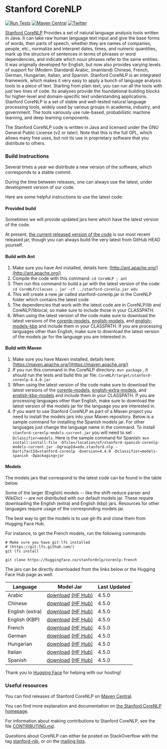 # Stanford CoreNLP

[![Run Tests](https://github.com/stanfordnlp/CoreNLP/actions/workflows/run-tests.yaml/badge.svg)](https://github.com/stanfordnlp/CoreNLP/actions/workflows/run-tests.yaml)
[![Maven Central](https://img.shields.io/maven-central/v/edu.stanford.nlp/stanford-corenlp.svg)](https://mvnrepository.com/artifact/edu.stanford.nlp/stanford-corenlp)
[![Twitter](https://img.shields.io/twitter/follow/stanfordnlp.svg?style=social&label=Follow)](https://twitter.com/stanfordnlp/)

[Stanford CoreNLP](http://stanfordnlp.github.io/CoreNLP/) Provides a set of natural language analysis tools written in Java. It can take raw human language text input and give the base forms of words, their parts of speech, whether they are names of companies, people, etc., normalize and interpret dates, times, and numeric quantities, mark up the structure of sentences in terms of phrases or word dependencies, and indicate which noun phrases refer to the same entities. It was originally developed for English, but now also provides varying levels of support for (Modern Standard) Arabic, (mainland) Chinese, French, German, Hungarian, Italian, and Spanish. Stanford CoreNLP is an integrated framework, which makes it very easy to apply a bunch of language analysis tools to a piece of text. Starting from plain text, you can run all the tools with just two lines of code. Its analyses provide the foundational building blocks for higher-level and domain-specific text understanding applications. Stanford CoreNLP is a set of stable and well-tested natural language processing tools, widely used by various groups in academia, industry, and government. The tools variously use rule-based, probabilistic machine learning, and deep learning components.

The Stanford CoreNLP code is written in Java and licensed under the GNU General Public License (v2 or later). Note that this is the full GPL, which allows many free uses, but not its use in proprietary software that you distribute to others.

### Build Instructions

Several times a year we distribute a new version of the software, which corresponds to a stable commit.

During the time between releases, one can always use the latest, under development version of our code.

Here are some helpful instructions to use the latest code:

#### Provided build

Sometimes we will provide updated jars here which have the latest version of the code.

At present, [the current released version of the code](https://stanfordnlp.github.io/CoreNLP/#download) is our most recent released jar, though you can always build the very latest from GitHub HEAD yourself.

<!---
[stanford-corenlp.jar (last built: 2017-04-14)](http://nlp.stanford.edu/software/stanford-corenlp-2017-04-14-build.jar)
-->

#### Build with Ant

1. Make sure you have Ant installed, details here: [http://ant.apache.org/](http://ant.apache.org/)
2. Compile the code with this command: `cd CoreNLP ; ant`
3. Then run this command to build a jar with the latest version of the code: `cd CoreNLP/classes ; jar -cf ../stanford-corenlp.jar edu`
4. This will create a new jar called stanford-corenlp.jar in the CoreNLP folder which contains the latest code
5. The dependencies that work with the latest code are in CoreNLP/lib and CoreNLP/liblocal, so make sure to include those in your CLASSPATH.
6. When using the latest version of the code make sure to download the latest versions of the [corenlp-models](http://nlp.stanford.edu/software/stanford-corenlp-models-current.jar), [english-models](http://nlp.stanford.edu/software/stanford-english-corenlp-models-current.jar), and [english-models-kbp](http://nlp.stanford.edu/software/stanford-english-kbp-corenlp-models-current.jar) and include them in your CLASSPATH.  If you are processing languages other than English, make sure to download the latest version of the models jar for the language you are interested in.

#### Build with Maven

1. Make sure you have Maven installed, details here: [https://maven.apache.org/](https://maven.apache.org/)
2. If you run this command in the CoreNLP directory: `mvn package` , it should run the tests and build this jar file: `CoreNLP/target/stanford-corenlp-4.4.0.jar`
3. When using the latest version of the code make sure to download the latest versions of the [corenlp-models](http://nlp.stanford.edu/software/stanford-corenlp-models-current.jar), [english-extra-models](http://nlp.stanford.edu/software/stanford-english-extra-corenlp-models-current.jar), and [english-kbp-models](http://nlp.stanford.edu/software/stanford-english-kbp-corenlp-models-current.jar) and include them in your CLASSPATH.  If you are processing languages other than English, make sure to download the latest version of the models jar for the language you are interested in.  
4. If you want to use Stanford CoreNLP as part of a Maven project you need to install the models jars into your Maven repository.  Below is a sample command for installing the Spanish models jar.  For other languages just change the language name in the command.  To install `stanford-corenlp-models-current.jar` you will need to set `-Dclassifier=models`.  Here is the sample command for Spanish: `mvn install:install-file -Dfile=/location/of/stanford-spanish-corenlp-models-current.jar -DgroupId=edu.stanford.nlp -DartifactId=stanford-corenlp -Dversion=4.4.0 -Dclassifier=models-spanish -Dpackaging=jar`

#### Models

The models jars that correspond to the latest code can be found in the table below.

Some of the larger (English) models -- like the shift-reduce parser and WikiDict -- are not distributed with our default models jar.
These require downloading the English (extra) and English (kbp) jars. Resources for other languages require usage of the corresponding
models jar.

The best way to get the models is to use git-lfs and clone them from Hugging Face Hub.

For instance, to get the French models, run the following commands:

```
# Make sure you have git-lfs installed
# (https://git-lfs.github.com/)
git lfs install

git clone https://huggingface.co/stanfordnlp/corenlp-french
```

The jars can be directly downloaded from the links below or the Hugging Face Hub page as well. 

| Language | Model Jar | Last Updated |
| --- | --- | --- |
| Arabic  | [download](https://nlp.stanford.edu/software/stanford-arabic-corenlp-models-current.jar) [(HF Hub)](https://huggingface.co/stanfordnlp/corenlp-arabic/tree/main) | 4.5.0 |
| Chinese | [download](https://nlp.stanford.edu/software/stanford-chinese-corenlp-models-current.jar) [(HF Hub)](https://huggingface.co/stanfordnlp/corenlp-chinese/tree/main)| 4.5.0 |
| English (extra) | [download](https://nlp.stanford.edu/software/stanford-english-extra-corenlp-models-current.jar) [(HF Hub)](https://huggingface.co/stanfordnlp/corenlp-english-extra/tree/main) | 4.5.0 |
| English (KBP) | [download](https://nlp.stanford.edu/software/stanford-english-kbp-corenlp-models-current.jar) [(HF Hub)](https://huggingface.co/stanfordnlp/corenlp-english-kbp/tree/main) | 4.5.0 |
| French | [download](https://nlp.stanford.edu/software/stanford-french-corenlp-models-current.jar) [(HF Hub)](https://huggingface.co/stanfordnlp/corenlp-french/tree/main) | 4.5.0 |
| German | [download](https://nlp.stanford.edu/software/stanford-german-corenlp-models-current.jar) [(HF Hub)](https://huggingface.co/stanfordnlp/corenlp-german/tree/main) | 4.5.0 |
| Hungarian | [download](https://nlp.stanford.edu/software/stanford-hungarian-corenlp-models-current.jar) [(HF Hub)](https://huggingface.co/stanfordnlp/corenlp-hungarian/tree/main) | 4.5.0 |
| Italian | [download](https://nlp.stanford.edu/software/stanford-italian-corenlp-models-current.jar) [(HF Hub)](https://huggingface.co/stanfordnlp/corenlp-italian/tree/main)| 4.5.0 |
| Spanish | [download](https://nlp.stanford.edu/software/stanford-spanish-corenlp-models-current.jar) [(HF Hub)](https://huggingface.co/stanfordnlp/corenlp-spanish/tree/main)| 4.5.0 |

Thank you to [Hugging Face](https://huggingface.co/) for helping with our hosting!

### Useful resources

You can find releases of Stanford CoreNLP on [Maven Central](https://search.maven.org/artifact/edu.stanford.nlp/stanford-corenlp/4.4.0/jar).

You can find more explanation and documentation on [the Stanford CoreNLP homepage](http://stanfordnlp.github.io/CoreNLP/).

For information about making contributions to Stanford CoreNLP, see the file [CONTRIBUTING.md](CONTRIBUTING.md).

Questions about CoreNLP can either be posted on StackOverflow with the tag [stanford-nlp](http://stackoverflow.com/questions/tagged/stanford-nlp),
  or on the [mailing lists](https://nlp.stanford.edu/software/#Mail).
